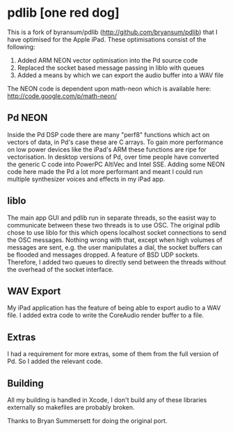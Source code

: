 pdlib [one red dog]
===================

This is a fork of byransum/pdlib (http://github.com/bryansum/pdlib) that I have optimised for
the Apple iPad. These optimisations consist of the following:

1. Added ARM NEON vector optimisation into the Pd source code
2. Replaced the socket based message passing in liblo with queues
3. Added a means by which we can export the audio buffer into a WAV file

The NEON code is dependent upon math-neon which is available here: http://code.google.com/p/math-neon/

Pd NEON
--------------------

Inside the Pd DSP code there are many "perf8" functions which act on vectors of data, in Pd's case
these are C arrays. To gain more performance on low power devices like the iPad's ARM these
functions are ripe for vectorisation. In desktop versions of Pd, over time people have converted
the generic C code into PowerPC AltiVec and Intel SSE. Adding some NEON code here made the Pd a 
lot more performant and meant I could run multiple synthesizer voices and effects in my iPad app.

liblo
--------------------

The main app GUI and pdlib run in separate threads, so the easist way to communicate between these
two threads is to use OSC. The original pdlib chose to use liblo for this which opens localhost socket 
connections to send the OSC messages. Nothing wrong with that, except when high volumes of messages
are sent, e.g. the user manipulates a dial, the socket buffers can be flooded and messages dropped. 
A feature of BSD UDP sockets. Therefore, I added two queues to directly send between the threads
without the overhead of the socket interface.

WAV Export
--------------------

My iPad application has the feature of being able to export audio to a WAV file. I added extra
code to write the CoreAudio render buffer to a file.

Extras
--------------------

I had a requirement for more extras, some of them from the full version of Pd. So I added the 
relevant code.

Building
--------------------

All my building is handled in Xcode, I don't build any of these libraries externally so makefiles are
probably broken.

Thanks to Bryan Summersett for doing the original port.


